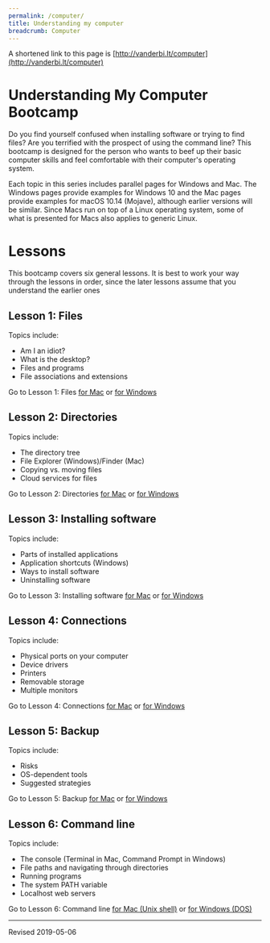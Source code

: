 ```yaml
---
permalink: /computer/
title: Understanding my computer
breadcrumb: Computer
---
```


A shortened link to this page is [http://vanderbi.lt/computer](http://vanderbi.lt/computer)

# Understanding My Computer Bootcamp

Do you find yourself confused when installing software or trying to find files? Are you terrified with the prospect of using the command line? This bootcamp is designed for the person who wants to beef up their basic computer skills and feel comfortable with their computer's operating system.  

Each topic in this series includes parallel pages for Windows and Mac.  The Windows pages provide examples for Windows 10 and the Mac pages provide examples for macOS 10.14 (Mojave), although earlier versions will be similar.  Since Macs run on top of a Linux operating system, some of what is presented for Macs also applies to generic Linux.

# Lessons

This bootcamp covers six general lessons.  It is best to work your way through the lessons in order, since the later lessons assume that you understand the earlier ones

## Lesson 1: Files

Topics include:
- Am I an idiot?
- What is the desktop?
- Files and programs
- File associations and extensions

Go to Lesson 1: Files [for Mac](files-mac/) or [for Windows](files-windows/)

## Lesson 2: Directories

Topics include:
- The directory tree
- File Explorer (Windows)/Finder (Mac)
- Copying vs. moving files
- Cloud services for files

Go to Lesson 2: Directories [for Mac](directories-mac/) or [for Windows](directories-windows/)

## Lesson 3: Installing software

Topics include:
- Parts of installed applications
- Application shortcuts (Windows)
- Ways to install software
- Uninstalling software

Go to Lesson 3: Installing software [for Mac](installation-mac/) or [for Windows](installation-windows/)

## Lesson 4: Connections

Topics include:
- Physical ports on your computer
- Device drivers
- Printers
- Removable storage
- Multiple monitors

Go to Lesson 4: Connections [for Mac](connections-mac/) or [for Windows](connections-windows/)

## Lesson 5: Backup

Topics include:
- Risks
- OS-dependent tools
- Suggested strategies

Go to Lesson 5: Backup [for Mac](backup-mac/) or [for Windows](backup-windows/)

## Lesson 6: Command line

Topics include:
- The console (Terminal in Mac, Command Prompt in Windows)
- File paths and navigating through directories
- Running programs
- The system PATH variable
- Localhost web servers

Go to Lesson 6: Command line [for Mac (Unix shell)](command-unix) or [for Windows (DOS)](command-windows)

----
Revised 2019-05-06
